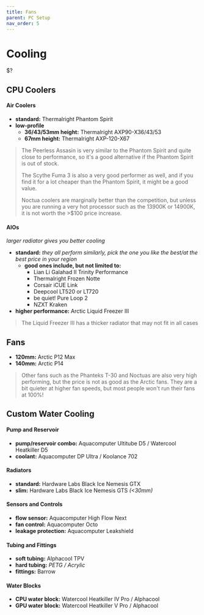 ```yaml
---
title: Fans
parent: PC Setup
nav_order: 5
---
```

# Cooling

$?

## CPU Coolers

#### Air Coolers

- **standard:** Thermalright Phantom Spirit
- **low-profile** 
	- **36/43/53mm height:** Thermalright AXP90-X36/43/53
	- **67mm height:** Thermalright AXP-120-X67

> The Peerless Assasin is very similar to the Phantom Spirit and quite close to performance, so it's a good alternative if the Phantom Spirit is out of stock.
> 
> The Scythe Fuma 3 is also a very good performer as well, and if you find it for a lot cheaper than the Phantom Spirit, it might be a good value.
> 
> Noctua coolers are marginally better than the competition, but unless you are running a very hot processor such as the 13900K or 14900K, it is not worth the >$100 price increase.

#### AIOs

*larger radiator gives you better cooling*
- **standard:** *they all perform similarly, pick the one you like the best/at the best price in your region*
	- **good ones include, but not limited to:**
		- Lian Li Galahad II Trinity Performance
		- Thermalright Frozen Notte
		- Corsair iCUE Link
		- Deepcool LT520 or LT720
		- be quiet! Pure Loop 2
		- NZXT Kraken
- **higher performance:** Arctic Liquid Freezer III 

> The Liquid Freezer III has a thicker radiator that may not fit in all cases

## Fans

- **120mm:** Arctic P12 Max
- **140mm:** Arctic P14

> Other fans such as the Phanteks T-30 and Noctuas are also very high performing, but the price is not as good as the Arctic fans. They are a bit quieter at higher fan speeds, but most people won't run their fans at 100%!

## Custom Water Cooling

#### Pump and Reservoir

- **pump/reservoir combo:** Aquacomputer Ultitube D5 / Watercool Heatkiller D5
- **coolant:** Aquacomputer DP Ultra / Koolance 702

#### Radiators

- **standard:** Hardware Labs Black Ice Nemesis GTX
- **slim:** Hardware Labs Black Ice Nemesis GTS *(<30mm)*

#### Sensors and Controls

- **flow sensor:** Aquacomputer High Flow Next
- **fan control:** Aquacomputer Octo
- **leakage protection:** Aquacomputer Leakshield

#### Tubing and Fittings

- **soft tubing:** Alphacool TPV
- **hard tubing:** *PETG / Acrylic*
- **fittings:** Barrow

#### Water Blocks

- **CPU water block:** Watercool Heatkiller IV Pro / Alphacool
- **GPU water block:** Watercool Heatkiller V Pro / Alphacool

